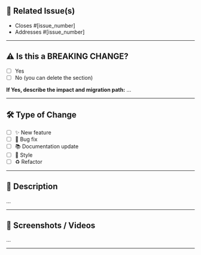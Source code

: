 ## 🔗 Related Issue(s)

<!-- Link to any relevant GitHub issues. Use keywords like "Closes #123" or "Fixes #456". -->
- Closes #[issue_number]
- Addresses #[issue_number]

---

## ⚠️ Is this a BREAKING CHANGE?

<!--
A breaking change is anything that would require users of your code to change their own code when they update to a version including your changes.
If "Yes", please describe the impact and migration path for existing applications below.
-->
- [ ] Yes
- [ ] No (you can delete the section)

**If Yes, describe the impact and migration path:**
...

---

## 🛠️ Type of Change

<!-- Please check the boxes that apply. -->
- [ ] ✨ New feature
- [ ] 🐛 Bug fix
- [ ] 📚 Documentation update
- [ ] 💅 Style
- [ ] ♻️ Refactor

---

## 📝 Description

<!--
Provide a clear and concise summary of the changes.
What problem does it solve or what feature does it add?
Why is this change necessary?
-->
...

---

## 📸 Screenshots / Videos

<!--
If your PR includes UI changes, please provide screenshots or a short video/GIF. 
Before/after is nice for visual changes.
Drag and drop images here or use Markdown: <img src="" alt="" width="250">
-->
...

---
